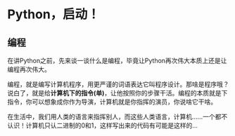 # Python，启动！

## 编程

在讲Python之前，先来谈一谈什么是编程，毕竟让Python再次伟大本质上还是让编程再次伟大。

编程，就是编写计算机程序，用更严谨的词语表达它叫程序设计。那啥是程序哦？说白了，就是给**计算机下的指令(单)**，让他按照你的步骤干活。编程的本质就是下指令，你可以想象成你作为导演，计算机就是你指挥的演员，你说啥它干啥。

在生活中，我们用人类的语言来指挥别人，而这些人类语言，计算机……一个都不认识！计算机只认二进制的0和1，这样写出来的代码有可能是这样的...

```bin

```



